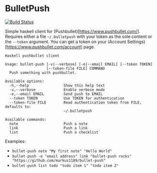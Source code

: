 # BulletPush #

[![Build Status](https://travis-ci.org/markus1189/BulletPush.png?branch=master)](https://travis-ci.org/markus1189/BulletPush)

Simple haskell client for (Pushbullet)[https://www.pushbullet.com/].
Requires either a file `~/.bulletpush` with your token as the sole
content or the `--token` argument.  You can get a token on your
(Account Settings)[https://www.pushbullet.com/account] page.

```
Haskell pushbullet client

Usage: bullet-push [-v|--verbose] [-e|--email EMAIL] [--token TOKEN]
                   [--token-file FILE] COMMAND
  Push something with pushbullet.

Available options:
  -h,--help                Show this help text
  -v,--verbose             Enable verbose mode
  -e,--email EMAIL         Send push to EMAIL
  --token TOKEN            Use TOKEN for authentication
  --token-file FILE        Read authentication token from FILE, defaults to:
                           ~/.bulletpush

Available commands:
  note                     Push a note
  link                     Push a link
  list                     Push a checklist`
```

Examples:

* `bullet-push note "My first note" "Hello World"`
* `bullet-push -e "email address" link "bullet-push rocks" "https://github.com/markus1189/bullet-push"`
* `bullet-push list todo "todo item 1" "todo item 2"`
